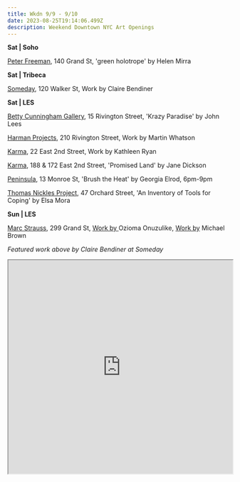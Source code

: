```yaml
---
title: Wkdn 9/9 - 9/10
date: 2023-08-25T19:14:06.499Z
description: Weekend Downtown NYC Art Openings
---
```

**S﻿at | Soho**

[Peter Freeman](https://www.peterfreemaninc.com/exhibitions/helen-mirra9), 140 Grand St, 'green holotrope' by Helen Mirra

**S﻿at | Tribeca**

[Someday](https://somedaygallery.com/soon), 120 Walker St, Work by Claire Bendiner

**S﻿at | LES**

[Betty Cunningham Gallery](http://www.bettycuninghamgallery.com/exhibitions/krazy-paradise), 15 Rivington Street, 'Krazy Paradise' by John Lees

[Harman Projects](https://www.harmanprojects.com/exhibitions/62-martin-whatson-solo-exhibition/), 210 Rivington Street, Work by Martin Whatson

[Karma](https://karmakarma.org/exhibitions/kathleen-ryan-ny-2023/), 22 East 2nd Street, Work by Kathleen Ryan

[K﻿arma](https://karmakarma.org/exhibitions/jane-dickson-ny-2023/), 188 & 172 East 2nd Street, 'Promised Land' by Jane Dickson

[Peninsula](https://www.peninsulaartspace.com/), 13 Monroe St, 'Brush the Heat' by Georgia Elrod, 6pm-9pm

[Thomas Nickles Project](https://www.thomasnickles.com/exhibitions/28-an-inventory-of-tools-for-coping-elsa-mora/), 47 Orchard Street, 'An Inventory of Tools for Coping' by Elsa Mora

**S﻿un | LES**

[Marc Strauss](https://www.marcstraus.com/), 299 Grand St, [Work by ](https://www.marcstraus.com/exhibitions/ozioma-onuzulike/)Ozioma Onuzulike, [Work by](https://www.marcstraus.com/exhibitions/michael-brown-2023/) Michael Brown

*F﻿eatured work above by Claire Bendiner at Someday*

<iframe src="https://www.google.com/maps/d/u/1/embed?mid=1E5jJw7nLOSlzhXApo7xfHY7n3PpdcTY&ehbc=2E312F" width="100%" height="480"></iframe>